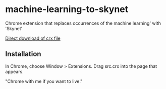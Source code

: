 machine-learning-to-skynet
=============

Chrome extension that replaces occurrences of the machine learning' with 'Skynet'

[Direct download of crx file](https://github.com/scottsb/ml-to-skynet/blob/master/src.crx?raw=true)

Installation
------------

In Chrome, choose Window > Extensions.  Drag src.crx into the page that appears.

"Chrome with me if you want to live."